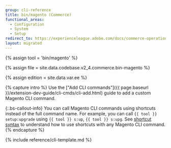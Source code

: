 ```yaml
---
group: cli-reference
title: bin/magento (Commerce)
functional_areas:
  - Configuration
  - System
  - Setup
redirect_to: https://experienceleague.adobe.com/docs/commerce-operations/reference/commerce-on-premises.html
layout: migrated
---
```

<!-- All the assigned and captured content is used in the included template -->
{% assign tool = 'bin/magento' %}

{% assign file = site.data.codebase.v2_4.commerce.bin-magento %}

{% assign edition = site.data.var.ee %}

{% capture intro %}
Use the ["Add CLI commands"]({{ page.baseurl }}/extension-dev-guide/cli-cmds/cli-add.html) guide to add a custom Magento CLI command.

 {:.bs-callout-info}
You can call Magento CLI commands using shortcuts instead of the full command name. For example, you can call `{{ tool }} setup:upgrade` using `{{ tool }} s:up`, `{{ tool }} s:upg`. See [shortcut syntax](https://symfony.com/doc/current/components/console/usage.html#shortcut-syntax) to understand how to use shortcuts with any Magento CLI command.
{% endcapture %}

<!-- The template to render with above values -->
{% include reference/cli-template.md %}